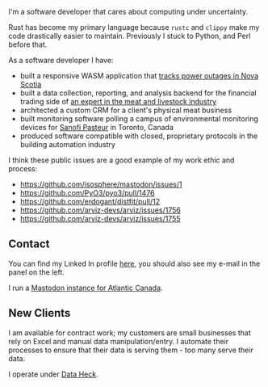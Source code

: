 I'm a software developer that cares about computing under uncertainty. 

Rust has become my primary language because `rustc` and `clippy` make my code drastically easier to maintain. Previously I stuck to Python, and Perl before that.

As a software developer I have:
* built a responsive WASM application that [tracks power outages in Nova Scotia](https://outages.dataheck.com)
* built a data collection, reporting, and analysis backend for the financial trading side of [an expert in the meat and livestock industry](https://jsferraro.com/)
* architected a custom CRM for a client's physical meat business
* built monitoring software polling a campus of environmental monitoring devices for [Sanofi Pasteur](https://www.sanofi.ca/en/) in Toronto, Canada
* produced software compatible with closed, proprietary protocols in the building automation industry

I think these public issues are a good example of my work ethic and process:
- https://github.com/isosphere/mastodon/issues/1
- https://github.com/PyO3/pyo3/pull/1476
- https://github.com/erdogant/distfit/pull/12
- https://github.com/arviz-devs/arviz/issues/1756
- https://github.com/arviz-devs/arviz/issues/1755

## Contact

You can find my Linked In profile [here](https://www.linkedin.com/in/matthew-scheffel/), you should also see my e-mail in the panel on the left.

I run a [Mastodon instance for Atlantic Canada](https://oceanplayground.social/).

## New Clients

I am available for contract work; my customers are small businesses that rely on Excel and manual data manipulation/entry. I automate their processes to ensure that their data is serving them - too many serve their data. 

I operate under [Data Heck](https://www.dataheck.com).
